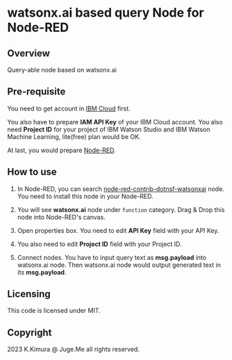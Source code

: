 # watsonx.ai based query Node for Node-RED


## Overview

Query-able node based on watsonx.ai


## Pre-requisite

You need to get account in [IBM Cloud](https://cloud.ibm.com/) first.

You also have to prepare **IAM API Key** of your IBM Cloud account. You also need **Project ID** for your project of IBM Watson Studio and IBM Watson Machine Learning, lite(free) plan would be OK.

At last, you would prepare [Node-RED](https://nodered.org/).


## How to use

1. In Node-RED, you can search [node-red-contrib-dotnsf-watsonxai](https://www.npmjs.com/package/node-red-contrib-dotnsf-watsonxai) node. You need to install this node in your Node-RED.

2. You will see **watsonx.ai** node under `function` category. Drag & Drop this node into Node-RED's canvas.

3. Open properties box. You need to edit **API Key** field with your API Key.

4. You also need to edit **Project ID** field with your Project ID.

5. Connect nodes. You have to input query text as **msg.payload** into watsonx.ai node. Then watsonx.ai node would output generated text in its **msg.payload**.


## Licensing

This code is licensed under MIT.


## Copyright

2023 K.Kimura @ Juge.Me all rights reserved.

